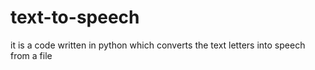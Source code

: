 # text-to-speech
it is a code written in python which converts the text letters into speech from a file
